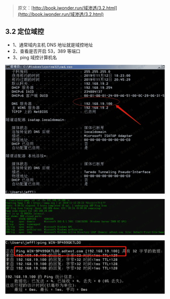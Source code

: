 > 原文：[http://book.iwonder.run/域渗透/3.2.html](http://book.iwonder.run/域渗透/3.2.html)

## 3.2 定位域控

*   1、通常域内主机 DNS 地址就是域控地址
*   2、查看是否开启 53，389 等端口
*   3、ping 域控计算机名

![image](img/dde77af374e1999001b50bbb8bb6dc5b.png)

![image](img/689685fef35a9c930bc0e908d10b717e.png)

![image](img/069c9cb0fa11505f4fa9e5a1d0a97968.png)

